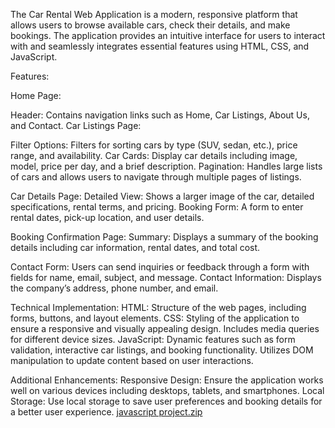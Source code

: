 The Car Rental Web Application is a modern, responsive platform that allows users to browse available cars, check their details, and make bookings. The application provides an intuitive interface for users to interact with and seamlessly integrates essential features using HTML, CSS, and JavaScript.

Features:

Home Page:

Header: Contains navigation links such as Home, Car Listings, About Us, and Contact.
Car Listings Page:

Filter Options: Filters for sorting cars by type (SUV, sedan, etc.), price range, and availability.
Car Cards: Display car details including image, model, price per day, and a brief description.
Pagination: Handles large lists of cars and allows users to navigate through multiple pages of listings.

Car Details Page:
Detailed View: Shows a larger image of the car, detailed specifications, rental terms, and pricing.
Booking Form: A form to enter rental dates, pick-up location, and user details.

Booking Confirmation Page:
Summary: Displays a summary of the booking details including car information, rental dates, and total cost.

Contact Form: Users can send inquiries or feedback through a form with fields for name, email, subject, and message.
Contact Information: Displays the company’s address, phone number, and email.

Technical Implementation:
HTML: Structure of the web pages, including forms, buttons, and layout elements.
CSS: Styling of the application to ensure a responsive and visually appealing design. Includes media queries for different device sizes.
JavaScript: Dynamic features such as form validation, interactive car listings, and booking functionality. Utilizes DOM manipulation to update content based on user interactions.

Additional Enhancements:
Responsive Design: Ensure the application works well on various devices including desktops, tablets, and smartphones.
Local Storage: Use local storage to save user preferences and booking details for a better user experience.
[javascript project.zip](https://github.com/user-attachments/files/16352789/javascript.project.zip)
